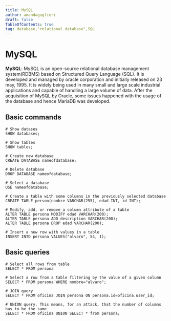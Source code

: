 ```yaml
---
title: MySQL
author: amandaguglieri
draft: false
TableOfContents: true
tag: database,"relational database",SQL
---
```


# MySQL

**MySQL**: MySQL is an open-source relational database management system(RDBMS) based on Structured Query Language (SQL). It is developed and managed by oracle corporation and initially released on 23 may, 1995. It is widely being used in many small and large scale industrial applications and capable of handling a large volume of data. After the acquisition of MySQL by Oracle, some issues happened with the usage of the database and hence MariaDB was developed.

## Basic commands

```mysql
# Show datases
SHOW databases;

# Show tables
SHOW tables;

# Create new database
CREATE DATABASE nameofdatabase;

# Delete database
DROP DATABASE nameofdatabase;

# Select a database
USE nameofdatabase;

# Create a table with some columns in the previously selected database
CREATE TABLE person(nombre VARCHAR(255), edad INT, id INT);

# Modify, add, or remove a column attribute of a table
ALTER TABLE persona MODIFY edad VARCHAR(200);
ALTER TABLE persona ADD description VARCHAR(200);
ALTER TABLE persona DROP edad VARCHAR(200);

# Insert a new row with values in a table
INSERT INTO persona VALUES("alvaro", 54, 1);
```


## Basic queries 

```mysql
# Select all rows from table
SELECT * FROM persona

# Select a row from a table filtering by the value of a given column
SELECT * FROM persona WHERE nombre="alvaro";

# JOIN query
SELECT * FROM oficina JOIN persona ON persona.id=oficina.user_id;

# UNION query. This means, for an attack, that the number of columns has to be the same
SELECT * FROM oficina UNION SELECT * from persona;
```

